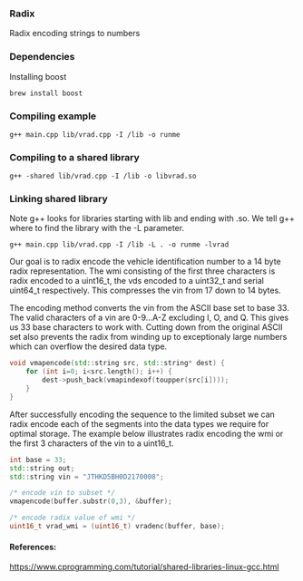 ### Radix
Radix encoding strings to numbers

### Dependencies
Installing boost
```console
brew install boost
```

### Compiling example

```console
g++ main.cpp lib/vrad.cpp -I /lib -o runme
```

### Compiling to a shared library
```console
g++ -shared lib/vrad.cpp -I /lib -o libvrad.so
```

### Linking shared library
Note g++ looks for libraries starting with lib and ending with .so. We tell 
g++ where to find the library with the -L parameter.
```console
g++ main.cpp lib/vrad.cpp -I /lib -L . -o runme -lvrad
```


Our goal is to radix encode the vehicle identification number to a 14 byte radix representation. The wmi consisting of the first three characters is radix encoded to a uint16_t, the vds encoded to a uint32_t and serial uint64_t respectively. This compresses the vin from 17 down to 14 bytes. 

The encoding method converts the vin from the ASCII base set to base 33. The valid characters of a vin are 0-9...A-Z excluding I, O, and Q. This gives us 33 base characters to work with. Cutting down from the original ASCII set also prevents the radix from winding up to exceptionaly large numbers which can overflow the desired data type.
```c++
void vmapencode(std::string src, std::string* dest) {
    for (int i=0; i<src.length(); i++) {
        dest->push_back(vmapindexof(toupper(src[i])));
    }
}
```
After successfully encoding the sequence to the limited subset we can radix encode each of the segments into the data types we require for optimal storage. The example below illustrates radix encoding the wmi or the first 3 characters of the vin to a uint16_t.
```c++
int base = 33;
std::string out;
std::string vin = "JTHKD5BH0D2170008";

/* encode vin to subset */
vmapencode(buffer.substr(0,3), &buffer);

/* encode radix value of wmi */
uint16_t vrad_wmi = (uint16_t) vradenc(buffer, base);
```

#### References:
https://www.cprogramming.com/tutorial/shared-libraries-linux-gcc.html